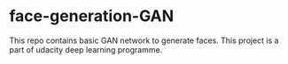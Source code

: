 # face-generation-GAN
This repo contains basic GAN network to generate faces. This project is a part of udacity deep learning programme.



